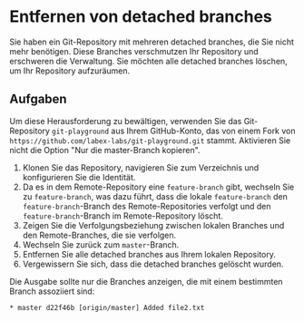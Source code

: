 # Entfernen von detached branches

Sie haben ein Git-Repository mit mehreren detached branches, die Sie nicht mehr benötigen. Diese Branches verschmutzen Ihr Repository und erschweren die Verwaltung. Sie möchten alle detached branches löschen, um Ihr Repository aufzuräumen.

## Aufgaben

Um diese Herausforderung zu bewältigen, verwenden Sie das Git-Repository `git-playground` aus Ihrem GitHub-Konto, das von einem Fork von `https://github.com/labex-labs/git-playground.git` stammt. Aktivieren Sie nicht die Option "Nur die master-Branch kopieren".

1. Klonen Sie das Repository, navigieren Sie zum Verzeichnis und konfigurieren Sie die Identität.
2. Da es in dem Remote-Repository eine `feature-branch` gibt, wechseln Sie zu `feature-branch`, was dazu führt, dass die lokale `feature-branch` den `feature-branch`-Branch des Remote-Repositories verfolgt und den `feature-branch`-Branch im Remote-Repository löscht.
3. Zeigen Sie die Verfolgungsbeziehung zwischen lokalen Branches und den Remote-Branches, die sie verfolgen.
4. Wechseln Sie zurück zum `master`-Branch.
5. Entfernen Sie alle detached branches aus Ihrem lokalen Repository.
6. Vergewissern Sie sich, dass die detached branches gelöscht wurden.

Die Ausgabe sollte nur die Branches anzeigen, die mit einem bestimmten Branch assoziiert sind:

```shell
* master d22f46b [origin/master] Added file2.txt
```
